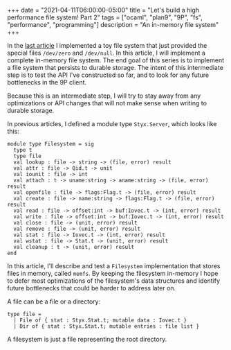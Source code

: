 +++
date = "2021-04-11T06:00:00-05:00"
title = "Let's build a high performance file system! Part 2"
tags = ["ocaml", "plan9", "9P", "fs", "performance", "programming"]
description = "An in-memory file system"
+++

In the [last article](1-build-literally-anything) I implemented a toy file
system that just provided the special files `/dev/zero` and `/dev/null`.
In this article, I will implement a complete in-memory file system. The end
goal of this series is to implement a file system that persists to durable
storage. The intent of this intermediate step is to test the API I've
constructed so far, and to look for any future bottlenecks in the 9P client.

Because this is an intermediate step, I will try to stay away from any
optimizations or API changes that will not make sense when writing to
durable storage.

In previous articles, I defined a module type `Styx.Server`, which looks
like this:

	module type Filesystem = sig
	  type t
	  type file
	  val lookup : file -> string -> (file, error) result
	  val attr : file -> Qid.t -> unit
	  val iounit : file -> int
	  val attach : t -> uname:string -> aname:string -> (file, error) result
	  val openfile : file -> flags:Flag.t -> (file, error) result
	  val create : file -> name:string -> flags:Flag.t -> (file, error) result
	  val read : file -> offset:int -> buf:Iovec.t -> (int, error) result
	  val write : file -> offset:int -> buf:Iovec.t -> (int, error) result
	  val close : file -> (unit, error) result
	  val remove : file -> (unit, error) result
	  val stat : file -> Iovec.t -> (int, error) result
	  val wstat : file -> Stat.t -> (unit, error) result
	  val cleanup : t -> (unit, error) result
	end

In this article, I'll describe and test a `Filesystem` implementation that
stores files in memory, called `memfs`. By keeping the filesystem in-memory
I hope to defer most optimizations of the filesystem's data structures and
identify future bottlenecks that could be harder to address later on.

A file can be a file or a directory:

	type file =
	  | File of { stat : Styx.Stat.t; mutable data : Iovec.t }
	  | Dir of { stat : Styx.Stat.t; mutable entries : file list }

A filesystem is just a file representing the root directory.
